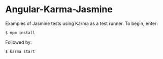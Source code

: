 # Angular-Karma-Jasmine
Examples of Jasmine tests using Karma as a test runner. To begin, enter:

```
$ npm install
```
Followed by:

```
$ karma start
```
